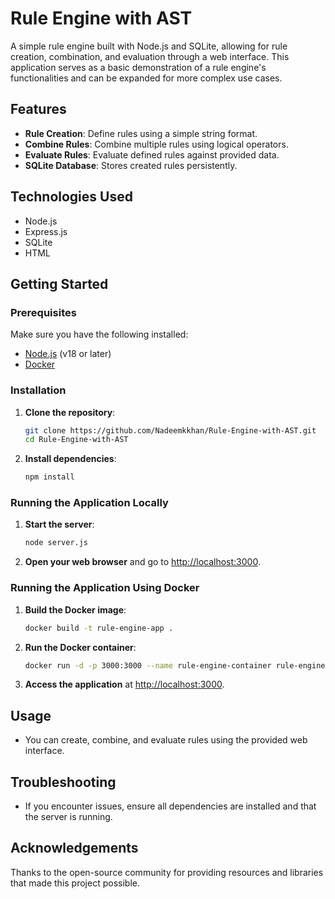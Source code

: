 
# Rule Engine with AST

A simple rule engine built with Node.js and SQLite, allowing for rule creation, combination, and evaluation through a web interface. This application serves as a basic demonstration of a rule engine's functionalities and can be expanded for more complex use cases.

## Features

- **Rule Creation**: Define rules using a simple string format.
- **Combine Rules**: Combine multiple rules using logical operators.
- **Evaluate Rules**: Evaluate defined rules against provided data.
- **SQLite Database**: Stores created rules persistently.

## Technologies Used

- Node.js
- Express.js
- SQLite
- HTML

## Getting Started

### Prerequisites

Make sure you have the following installed:

- [Node.js](https://nodejs.org/) (v18 or later)
- [Docker](https://www.docker.com/get-started)

### Installation

1. **Clone the repository**:
   ```bash
   git clone https://github.com/Nadeemkkhan/Rule-Engine-with-AST.git
   cd Rule-Engine-with-AST
   ```

2. **Install dependencies**:
   ```bash
   npm install
   ```

### Running the Application Locally

1. **Start the server**:
   ```bash
   node server.js
   ```

2. **Open your web browser** and go to [http://localhost:3000](http://localhost:3000).

### Running the Application Using Docker

1. **Build the Docker image**:
   ```bash
   docker build -t rule-engine-app .
   ```

2. **Run the Docker container**:
   ```bash
   docker run -d -p 3000:3000 --name rule-engine-container rule-engine-app
   ```

3. **Access the application** at [http://localhost:3000](http://localhost:3000).

## Usage

- You can create, combine, and evaluate rules using the provided web interface.

## Troubleshooting

- If you encounter issues, ensure all dependencies are installed and that the server is running.


## Acknowledgements

Thanks to the open-source community for providing resources and libraries that made this project possible.
```

